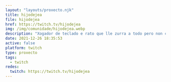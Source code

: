 ```yaml
---
layout: "layouts/proxecto.njk"
title: hijodejea
file: hijodejea
href: https://twitch.tv/hijodejea
img: /img/comunidade/hijodejea.webp
description: "Xogador de teclado e rato que lle zurra a todo pero non controla de nada\U0001F602\U0001F602\U0001F92A\U0001F92A"
date: 2021-12-26 18:35:53
active: false
platform: twitch
type: proxecto
tags:
  - twitch
redes:
  twitch: https://twitch.tv/hijodejea
---
```

